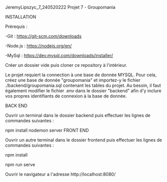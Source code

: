JeremyLipszyc_7_240520222
Projet 7 - Groupomania

INSTALLATION

Prérequis :

-Git : https://git-scm.com/downloads

-Node.js : https://nodejs.org/en/

-MySql : https://dev.mysql.com/downloads/installer/

Créer un dossier vide puis cloner ce repository à l'intérieur.

Le projet requiert la connection à une base de donnée MYSQL. Pour cela, créez une base de donnée "groupomania" et importez-y le fichier ./backend/groupomania.sql contenant les tables du projet. Au besoin, il faut également modifier le fichier .env dans le dossier "backend" afin d'y inclure vos propres identifiants de connexion à la base de donnée.

BACK END

Ouvrir un terminal dans le dossier backend puis effectuer les lignes de commandes suivantes :

npm install
nodemon server
FRONT END

Ouvrir un autre terminal dans le dossier frontend puis effectuer les lignes de commandes suivantes :

npm install

npm run serve

Ouvrir le navigateur a l'adresse http://localhost:8080/
